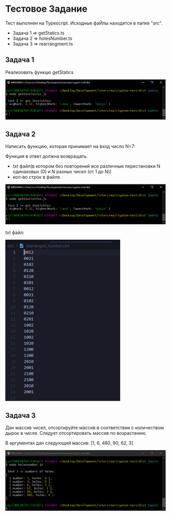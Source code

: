 # Тестовое Задание

Тест выполнен на Typescript. Исходные фаЙлы находятся в папке "src".

- Задача 1 => getStatics.ts
- Задача 2 => holesNumber.ts
- Задача 3 => rearrangment.ts

## Задача 1

Реализовать функцю getStatics

![Задача 1](/screenshots/getStatics.png?raw=true "Задача 1")

## Задача 2

Написать функцию, которая принимает на вход число N=7:

Функция в ответ должна возвращать.

- txt файл(в котором без повторений все различные перестановки N одинаковых (0) и N разных чисел (от 1 до N))
- кол-во строк в файле.

![Задача 2](/screenshots/rearrangment.png?raw=true "Задача 2")

txt файл:

![rearranged_numbers](/screenshots/rearranged_numbers.png?raw=true "rearranged_numbers")

## Задача 3

Дан массив чисел, отсортируйте массив в соответствии с количеством дырок в числе. Следует отсортировать массив по возрастанию.

В аргументах дан следующий массив: [1, 6, 480, 80, 62, 3]

![rearranged_numbers](/screenshots/holesNumbers.png?raw=true "rearranged_numbers")
